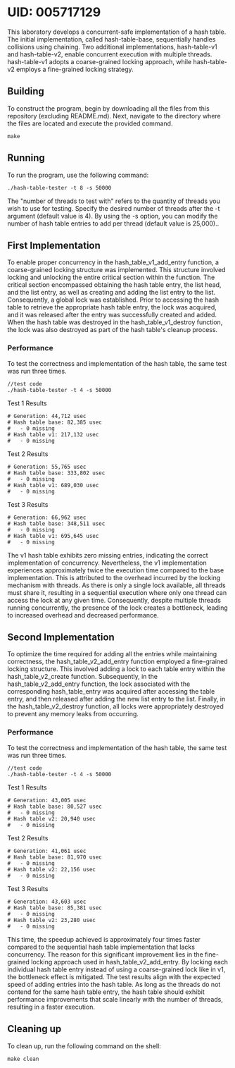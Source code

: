# UID: 005717129
This laboratory develops a concurrent-safe implementation of a hash table. The initial implementation, called hash-table-base, sequentially handles collisions using chaining. Two additional implementations, hash-table-v1 and hash-table-v2, enable concurrent execution with multiple threads. hash-table-v1 adopts a coarse-grained locking approach, while hash-table-v2 employs a fine-grained locking strategy.

## Building
To construct the program, begin by downloading all the files from this repository (excluding README.md). Next, navigate to the directory where the files are located and execute the provided command.
```shell
make
```

## Running
To run the program, use the following command:
```shell
./hash-table-tester -t 8 -s 50000
```
 The "number of threads to test with" refers to the quantity of threads you wish to use for testing. Specify the desired number of threads after the -t argument (default value is 4). By using the -s option, you can modify the number of hash table entries to add per thread (default value is 25,000).. 

## First Implementation
To enable proper concurrency in the hash_table_v1_add_entry function, a coarse-grained locking structure was implemented. This structure involved locking and unlocking the entire critical section within the function. The critical section encompassed obtaining the hash table entry, the list head, and the list entry, as well as creating and adding the list entry to the list. Consequently, a global lock was established. Prior to accessing the hash table to retrieve the appropriate hash table entry, the lock was acquired, and it was released after the entry was successfully created and added. When the hash table was destroyed in the hash_table_v1_destroy function, the lock was also destroyed as part of the hash table's cleanup process.

### Performance
To test the correctness and implementation of the hash table, the same test was run three times. 
```shell
//test code
./hash-table-tester -t 4 -s 50000
```
Test 1 Results
```
# Generation: 44,712 usec
# Hash table base: 82,385 usec
#   - 0 missing
# Hash table v1: 217,132 usec
#   - 0 missing
```
Test 2 Results
```
# Generation: 55,765 usec
# Hash table base: 333,802 usec
#   - 0 missing
# Hash table v1: 689,030 usec
#   - 0 missing
```
Test 3 Results
```
# Generation: 66,962 usec
# Hash table base: 348,511 usec
#   - 0 missing
# Hash table v1: 695,645 usec
#   - 0 missing
```
The v1 hash table exhibits zero missing entries, indicating the correct implementation of concurrency. Nevertheless, the v1 implementation experiences approximately twice the execution time compared to the base implementation. This is attributed to the overhead incurred by the locking mechanism with threads. As there is only a single lock available, all threads must share it, resulting in a sequential execution where only one thread can access the lock at any given time. Consequently, despite multiple threads running concurrently, the presence of the lock creates a bottleneck, leading to increased overhead and decreased performance.

## Second Implementation
To optimize the time required for adding all the entries while maintaining correctness, the hash_table_v2_add_entry function employed a fine-grained locking structure. This involved adding a lock to each table entry within the hash_table_v2_create function. Subsequently, in the hash_table_v2_add_entry function, the lock associated with the corresponding hash_table_entry was acquired after accessing the table entry, and then released after adding the new list entry to the list. Finally, in the hash_table_v2_destroy function, all locks were appropriately destroyed to prevent any memory leaks from occurring.

### Performance
To test the correctness and implementation of the hash table, the same test was run three times. 
```shell
//test code
./hash-table-tester -t 4 -s 50000
```
Test 1 Results
```
# Generation: 43,005 usec
# Hash table base: 80,527 usec
#   - 0 missing
# Hash table v2: 20,940 usec
#   - 0 missing
```
Test 2 Results
```
# Generation: 41,061 usec
# Hash table base: 81,970 usec
#   - 0 missing
# Hash table v2: 22,156 usec
#   - 0 missing
```
Test 3 Results
```
# Generation: 43,603 usec
# Hash table base: 85,381 usec
#   - 0 missing
# Hash table v2: 23,280 usec
#   - 0 missing
```

This time, the speedup achieved is approximately four times faster compared to the sequential hash table implementation that lacks concurrency. The reason for this significant improvement lies in the fine-grained locking approach used in hash_table_v2_add_entry. By locking each individual hash table entry instead of using a coarse-grained lock like in v1, the bottleneck effect is mitigated. The test results align with the expected speed of adding entries into the hash table. As long as the threads do not contend for the same hash table entry, the hash table should exhibit performance improvements that scale linearly with the number of threads, resulting in a faster execution. 

## Cleaning up
To clean up, run the following command on the shell:
```shell
make clean

```
